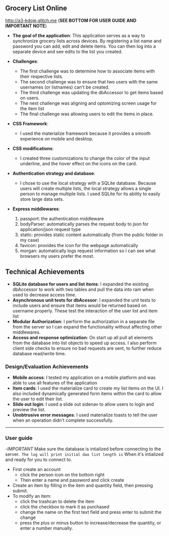 ## Grocery List Online

http://a3-kdoje.glitch.me (**SEE BOTTOM FOR USER GUIDE AND IMPORTANT NOTE**)

- **The goal of the application**: This application serves as a way to synchronize grocery lists across devices. By registering a list name and password you can add, edit and delete items. You can then log into a separate device and see edits to the list you created. 

- **Challenges**: 
    - The first challenge was to determine how to associate items with their respective lists.
    - The second challenge was to ensure that two users with the same usernames (or listnames) can't be created. 
    - The third challenge was updating the dbAccessor to get items based on users.
    - The next challenge was aligning and optomizing screen usage for the item list
    - The final challenge was allowing users to edit the items in place.
- **CSS Framework**:
    - I used the materialize framework because it provides a smooth experience on mobile and desktop.
- **CSS modifications**:
    - I created three customizations to change the color of the input underline, and the hover effect on the icons on the card.
- **Authentication strategy and database**:
    - I chose to use the local strategy with a SQLite database. Because users will create multiple lists, the local strategy allows a single person to manage multiple lists. I used SQLite for its ability to easily store large data sets.
- **Express middlewares**:
    1. passport: the authentication middleware
    2. bodyParser: automatically parses the request body to json for application/json request type
    3. static: provides static content automatically (from the public folder in my case)
    4. favicon: provides the icon for the webpage automatically
    5. morgan: automatically logs request information so I can see what browsers my users prefer the most.

## Technical Achievements
- **SQLite database for users and list items**: I expanded the existing dbAccessor to work with two tables and pull the data into ram when used to decrease access time.
- **Asynchronous unit tests for dbAcessor**: I expanded the unit tests to include users and ensure that items would be returned based on username properly. These test the interaction of the user list and item list
- **Modular Authorization**: I perform the authorization in a separate file from the server so I can expand the functionality without affecting other middlewares.
- **Access and response optimization**: On start up all pull all elements from the database into list objects to speed up access. I also perform client side checks to ensure no bad requests are sent, to further reduce database read/write time.

### Design/Evaluation Achievements
- **Mobile access**: I tested my application on a mobile platform and was able to use all features of the application
- **Item cards**: I used the materialize card to create my list items on the UI. I also included dynamically generated form items within the card to allow the user to edit their list.
- **Slide out login**: I used a slide out sidenav to allow users to login and preview the list.
- **Unobtrusive error messages**: I used materialize toasts to tell the user when an operation didn't complete successfully.
---
### User guide
-*IMPORTANT* Make sure the database is intialized before connecting to the server.` The log will print initial dao list length is` When it's intialized and ready for you to connect to.
- First create an account 
    - click the person icon on the bottom right
    - Then enter a name and password and click create
- Create an item by filling in the item and quantity field, then pressing submit.
- To modify an item:
    - click the trashcan to delete the item
    - click the checkbox to mark it as purchased
    - change the name on the first text field and press enter to submit the change
    - press the plus or minus button to increase/decrease the quantity, or enter a number manually.
